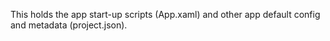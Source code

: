 This holds the app start-up scripts (App.xaml) and other app default config and metadata (project.json).